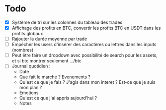 # Todo

-   [x] Système de tri sur les colonnes du tableau des trades
-   [x] Affichage des profits en BTC, convertir les profits BTC en USDT dans les profits globaux
-   [ ] Rajouter la durée moyenne par trade
-   [ ] Empêcher les users d'insérer des caractères ou lettres dans les inputs (nombres)
-   [ ] Peut être faire un dropdown avec possibilité de search pour les assets, et si btc montrer seulement .../btc
-   [ ] Journal quotidien :
    -   Date
    -   Que fait le marché ? Evenements ?
    -   Qu'est ce que je fais ? J'agis dans mon interet ? Est-ce que je suis mon plan ?
    -   Emotions
    -   Qu'est ce que j'ai appris aujourd'hui ?
    -   Notes

